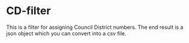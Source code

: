# CD-filter

This is a filter for assigning Council District numbers. The end result is a json object which you can convert into a csv file.

